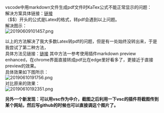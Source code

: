 vscode中用markdown文件生成pdf文件时KaTex公式不能正常显示的问题：   
解决方案具体链接：[链接](https://blog.csdn.net/chqfeiyang/article/details/89440600)  
（$$）开头的公式是Latex的格式，转pdf会遇到以上问题。   
解决图示：   
![20190609101457.png](https://i.loli.net/2019/06/09/5cfc6ba48180d29519.png)  
  
    
    
以上的方法解决了我大多数Latex转pdf的问题，但是有一处始终没转出来，于是我尝试了第二种方法，  
具体方法见链接：[链接](https://blog.csdn.net/weixin_43352942/article/details/89950779)
其中方法一参考使用插件markdown preview enhanced，在chrome界面直接转成pdf比在edge里好看多了，更接近于直接preview的效果。    
具体效果如下图所示：    
![20190610191756.png](https://i.loli.net/2019/06/10/5cfe3c6af419a22957.png)   
对比原来的效果：   
![20190610192351.png](https://i.loli.net/2019/06/10/5cfe3dcbc9f9625118.png)


     
     
     
**另外一个新发现：可以用vsc作为中介，截图之后利用一下vsc的插件将截图传到某个网站，然后写github的时候也可以直接调这个图片了。**






